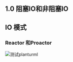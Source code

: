 ## 1.0 阻塞IO和非阻塞IO
## IO 模式
### Reactor 和Proactor
![测试planturml](http://www.plantuml.com/plantuml/proxy?src=https://github.com/wmenjoy/awesome-knowleges/edit/master/nio/rpc.puml)

